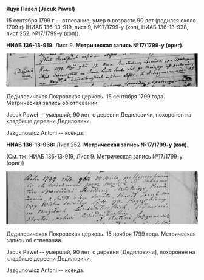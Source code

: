 **Яцук Павел (Jacuk Paweł)**

15 сентября 1799 г -- отпевание, умер в возрасте 90 лет (родился около
1709 г) (НИАБ 136-13-919, лист 9, №17/1799-у (коп), НИАБ 136-13-938,
лист 252, №17/1799-у (коп)).

**НИАБ 136-13-919:** Лист 9. **Метрическая запись №17/1799-у (ориг).**

![](./media/28abff670a0fa8adff8c3ff2f207c9452e8c05c6.png)

Дедиловичская Покровская церковь. 15 сентября 1799 года. Метрическая
запись об отпевании.

Jacuk Paweł -- умерший, 90 лет, с деревни Дедиловичи, похоронен на
кладбище деревни Дедиловичи.

Jazgunowicz Antoni -- ксёндз.

**НИАБ 136-13-938:** Лист 252. **Метрическая запись №17/1799-у (коп).**

(См. тж. НИАБ 136-13-919, Лист 9. Метрическая запись №17/1799-у (ориг))

![](./media/df59d9b81461cc22b4174dc91be953cb542a11f2.png)

Дедиловичская Покровская церковь. 15 ноября 1799 года. Метрическая
запись об отпевании.

Jacuk Paweł -- умерший, 90 лет, с деревни \[Дедиловичи\], похоронен на
кладбище деревни Дедиловичи.

Jazgunowicz Antoni -- ксёндз.
